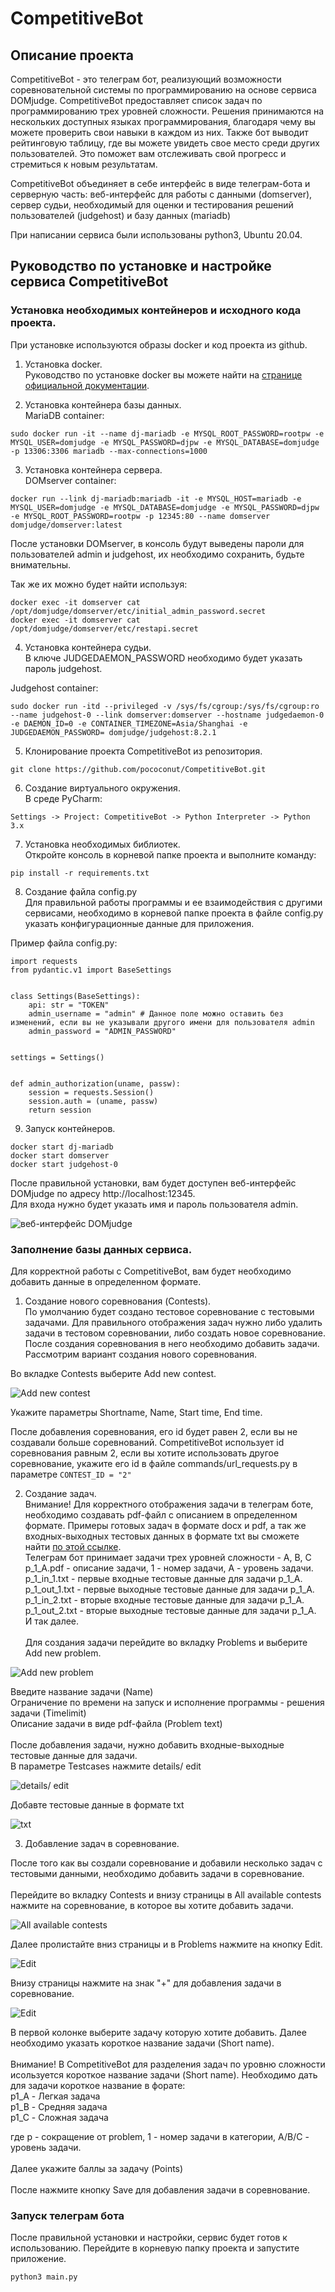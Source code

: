 
# CompetitiveBot

## Описание проекта

CompetitiveBot - это телеграм бот, реализующий возможности соревновательной системы по программированию на основе сервиса DOMjudge. CompetitiveBot предоставляет список задач по программированию трех уровней сложности. Решения принимаются на нескольких доступных языках программирования, благодаря чему вы можете проверить свои навыки в каждом из них. Также бот выводит рейтинговую таблицу, где вы можете увидеть свое место среди других пользователей. Это поможет вам отслеживать свой прогресс и стремиться к новым результатам.


CompetitiveBot объединяет в себе интерфейс в виде телеграм-бота и серверную часть: веб-интерфейс для работы с данными (domserver), сервер судьи, необходимый для оценки и тестирования решений пользователей (judgehost) и базу данных (mariadb)

При напиcании сервиса были использованы python3, Ubuntu 20.04.

## Руководство по установке и настройке сервиса CompetitiveBot

### Установка необходимых контейнеров и исходного кода проекта.

При установке используются образы docker и код проекта из github.

1. Установка docker.
\
Руководство по установке docker вы можете найти на [странице официальной документации](https://docs.docker.com/engine/install/ubuntu/).

2. Установка контейнера базы данных.
\
MariaDB container:

```
sudo docker run -it --name dj-mariadb -e MYSQL_ROOT_PASSWORD=rootpw -e MYSQL_USER=domjudge -e MYSQL_PASSWORD=djpw -e MYSQL_DATABASE=domjudge -p 13306:3306 mariadb --max-connections=1000
```

3. Установка контейнера сервера.
\
DOMserver container:

```
docker run --link dj-mariadb:mariadb -it -e MYSQL_HOST=mariadb -e MYSQL_USER=domjudge -e MYSQL_DATABASE=domjudge -e MYSQL_PASSWORD=djpw -e MYSQL_ROOT_PASSWORD=rootpw -p 12345:80 --name domserver domjudge/domserver:latest
```

После установки DOMserver, в консоль будут выведены пароли для пользователей admin и judgehost, их необходимо сохранить, будьте внимательны.

Так же их можно будет найти используя:

```
docker exec -it domserver cat /opt/domjudge/domserver/etc/initial_admin_password.secret
docker exec -it domserver cat /opt/domjudge/domserver/etc/restapi.secret
```

4. Установка контейнера судьи.
\
В ключе JUDGEDAEMON_PASSWORD необходимо будет указать пароль judgehost.

Judgehost container:

```
sudo docker run -itd --privileged -v /sys/fs/cgroup:/sys/fs/cgroup:ro --name judgehost-0 --link domserver:domserver --hostname judgedaemon-0 -e DAEMON_ID=0 -e CONTAINER_TIMEZONE=Asia/Shanghai -e JUDGEDAEMON_PASSWORD= domjudge/judgehost:8.2.1
```

5. Клонирование проекта CompetitiveBot из репозитория.

```
git clone https://github.com/pococonut/CompetitiveBot.git
```

6. Создание виртуального окружения.
\
В среде PyCharm:

```
Settings -> Project: CompetitiveBot -> Python Interpreter -> Python 3.x
```

7. Установка необходимых библиотек.
\
Откройте консоль в корневой папке проекта и выполните команду:
```
pip install -r requirements.txt
```

8. Создание файла config.py 
\
Для правильной работы программы и ее взаимодействия с другими сервисами, необходимо в корневой папке проекта в файле config.py указать конфигурационные данные для приложения.

Пример файла config.py:

```
import requests
from pydantic.v1 import BaseSettings


class Settings(BaseSettings):
    api: str = "TOKEN"
    admin_username = "admin" # Данное поле можно оставить без изменений, если вы не указывали другого имени для пользователя admin
    admin_password = "ADMIN_PASSWORD"


settings = Settings()


def admin_authorization(uname, passw):
    session = requests.Session()
    session.auth = (uname, passw)
    return session
```

9. Запуск контейнеров.

```
docker start dj-mariadb
docker start domserver
docker start judgehost-0
```

После правильной установки, вам будет доступен веб-интерфейс DOMjudge по адресу http://localhost:12345.
\
Для входа нужно будет указать имя и пароль пользователя admin.

![веб-интерфейс DOMjudge](images/снимок1.png)

### Заполнение базы данных сервиса.

Для корректной работы с CompetitiveBot, вам будет необходимо добавить данные в определенном формате.

1. Создание нового соревнования (Contests).
\
По умолчанию будет создано тестовое соревнование с тестовыми задачами. Для правильного отображения задач нужно либо удалить задачи в тестовом соревновании, либо создать новое соревнование. После создания соревнования в  него необходимо добавить задачи. Рассмотрим вариант создания нового соревнования.

Во вкладке Contests выберите Add new contest.

![Add new contest](images/снимок2.png)

Укажите параметры Shortname, Name, Start time, End time.

После добавления соревнования, его id будет равен 2, если вы не создавали  больше соревнований. CompetitiveBot использует id соревнования равным 2, если вы хотите использовать другое соревнование, укажите его id в файле commands/url_requests.py в параметре ```CONTEST_ID = "2"```

2. Создание задач.
\
Внимание! Для корректного отображения задачи в телеграм боте, необходимо создавать pdf-файл с описанием в определенном формате. Примеры готовых задач в формате docx и pdf, а так же входных-выходных тестовых данных в формате txt вы сможете найти [по этой ссылке](https://drive.google.com/drive/folders/13qsFPx9tzbNi--wTh5e02KzthBUE0ovq).
\
Телеграм бот принимает задачи трех уровней сложности - A, B, C
\
p_1_A.pdf - описание задачи, 1 - номер задачи, A - уровень задачи.
\
p_1_in_1.txt - первые входные тестовые данные для задачи p_1_A.
\
p_1_out_1.txt - первые выходные тестовые данные для задачи p_1_A.
\
p_1_in_2.txt - вторые входные тестовые данные для задачи p_1_A.
\
p_1_out_2.txt - вторые выходные тестовые данные для задачи p_1_A.
\
И так далее.
\
\
Для создания задачи перейдите во вкладку Problems и выберите Add new problem.

![Add new problem](images/снимок3.png)

Введите название задачи (Name)
\
Ограничение по времени на запуск и исполнение программы - решения задачи (Timelimit)
\
Описание задачи в виде pdf-файла (Problem text)
\
\
После добавления задачи, нужно добавить входные-выходные тестовые данные для задачи. 
\
В параметре Testcases нажмите details/ edit

![details/ edit](images/снимок4.png)

Добавте тестовые данные в формате txt

![txt](images/снимок5.png)

3. Добавление задач в соревнование.

После того как вы создали соревнование и добавили несколько задач с тестовыми данными, необходимо добавить задачи в соревнование.
\
\
Перейдите во вкладку Contests и внизу страницы в All available contests нажмите на соревнование, в которое вы хотите добавить задачи.

![All available contests](images/снимок6.png)

Далее пролистайте вниз страницы и в Problems нажмите на кнопку Edit.

![Edit](images/снимок7.png)

Внизу страницы нажмите на знак "+" для добавления задачи в соревнование.

![Edit](images/снимок8.png)

В первой колонке выберите задачу которую хотите добавить. Далее необходимо указать короткое название задачи (Short name).
\
\
Внимание! В CompetitiveBot для разделения задач по уровню сложности исользуется короткое название задачи (Short name). Необходимо дать для задачи короткое название в форате:
\
p1_A - Легкая задача
\
p1_B - Средняя задача
\
p1_C - Сложная задача

где p - сокращение от problem, 1  - номер задачи в категории, A/B/C - уровень задачи.
\
\
Далее укажите баллы за задачу (Points)
\
\
После нажмите кнопку Save для добавления задачи в соревнование.

### Запуск телеграм бота

После правильной установки и настройки, сервис будет готов к использованию. Перейдите в корневую папку проекта и запустите приложение.

```
python3 main.py
```
